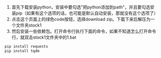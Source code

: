 1. 首先下载安装python，安装中要勾选"把python添加到path"，并且要勾选安装pip（如果有这个选项的话，也可能是默认自动安装，那就没有这个选项了）
2. 点击这个页面上的绿色code按钮，选择download zip。下载下来后解压为一个文件夹stock1
3. 然后安装一些依赖包。打开命令行执行下面的命令，如果不知道怎么打开命令行，就双击stock1文件夹中的1.bat
```bash
pip install requests
pip install tqdm
```
